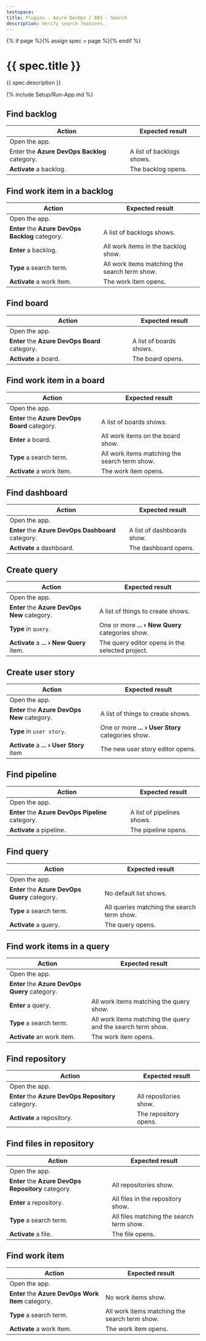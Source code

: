 ```yaml
---
testspace:
title: Plugins - Azure DevOps / 003 - Search
description: Verify search features.
---
```


{% if page %}{% assign spec = page %}{% endif %}

# {{ spec.title }}

{{ spec.description }}

{% include Setup/Run-App.md %}

## Find backlog

| Action                                       | Expected result           |
| -------------------------------------------- | ------------------------- |
| Open the app.                                |                           |
| Enter the **Azure DevOps Backlog** category. | A list of backlogs shows. |
| **Activate** a backlog.                      | The backlog opens.        |

## Find work item in a backlog

| Action                                           | Expected result                               |
| ------------------------------------------------ | --------------------------------------------- |
| Open the app.                                    |                                               |
| **Enter** the **Azure DevOps Backlog** category. | A list of backlogs shows.                     |
| **Enter** a backlog.                             | All work items in the backlog show.           |
| **Type** a search term.                          | All work items matching the search term show. |
| **Activate** a work item.                        | The work item opens.                          |

## Find board

| Action                                         | Expected result         |
| ---------------------------------------------- | ----------------------- |
| Open the app.                                  |                         |
| **Enter** the **Azure DevOps Board** category. | A list of boards shows. |
| **Activate** a board.                          | The board opens.        |

## Find work item in a board

| Action                                         | Expected result                               |
| ---------------------------------------------- | --------------------------------------------- |
| Open the app.                                  |                                               |
| **Enter** the **Azure DevOps Board** category. | A list of boards shows.                       |
| **Enter** a board.                             | All work items on the board show.             |
| **Type** a search term.                        | All work items matching the search term show. |
| **Activate** a work item.                      | The work item opens.                          |

## Find dashboard

| Action                                             | Expected result            |
| -------------------------------------------------- | -------------------------- |
| Open the app.                                      |                            |
| **Enter** the **Azure DevOps Dashboard** category. | A list of dashboards show. |
| **Activate** a dashboard.                          | The dashboard opens.       |

## Create query

| Action                                       | Expected result                                  |
| -------------------------------------------- | ------------------------------------------------ |
| Open the app.                                |                                                  |
| **Enter** the **Azure DevOps New** category. | A list of things to create shows.                |
| **Type** in `query`.                         | One or more **... › New Query** categories show. |
| **Activate** a **... › New Query** item.     | The query editor opens in the selected project.  |

## Create user story

| Action                                       | Expected result                                   |
| -------------------------------------------- | ------------------------------------------------- |
| Open the app.                                |                                                   |
| **Enter** the **Azure DevOps New** category. | A list of things to create shows.                 |
| **Type** in `user story`.                    | One or more **... › User Story** categories show. |
| **Activate** a **... › User Story** item     | The new user story editor opens.                  |

## Find pipeline

| Action                                            | Expected result            |
| ------------------------------------------------- | -------------------------- |
| Open the app.                                     |                            |
| **Enter** the **Azure DevOps Pipeline** category. | A list of pipelines shows. |
| **Activate** a pipeline.                          | The pipeline opens.        |

## Find query

| Action                                         | Expected result                            |
| ---------------------------------------------- | ------------------------------------------ |
| Open the app.                                  |                                            |
| **Enter** the **Azure DevOps Query** category. | No default list shows.                     |
| **Type** a search term.                        | All queries matching the search term show. |
| **Activate** a query.                          | The query opens.                           |

## Find work items in a query

| Action                                         | Expected result                                             |
| ---------------------------------------------- | ----------------------------------------------------------- |
| Open the app.                                  |                                                             |
| **Enter** the **Azure DevOps Query** category. |                                                             |
| **Enter** a query.                             | All work items matching the query show.                     |
| **Type** a search term.                        | All work items matching the query and the search term show. |
| **Activate** an work item.                     | The work item opens.                                        |

## Find repository

| Action                                              | Expected result        |
| --------------------------------------------------- | ---------------------- |
| Open the app.                                       |                        |
| **Enter** the **Azure DevOps Repository** category. | All repositories show. |
| **Activate** a repository.                          | The repository opens.  |

## Find files in repository

| Action                                              | Expected result                          |
| --------------------------------------------------- | ---------------------------------------- |
| Open the app.                                       |                                          |
| **Enter** the **Azure DevOps Repository** category. | All repositories show.                   |
| **Enter** a repository.                             | All files in the repository show.        |
| **Type** a search term.                             | All files matching the search term show. |
| **Activate** a file.                                | The file opens.                          |

## Find work item

| Action                                             | Expected result                               |
| -------------------------------------------------- | --------------------------------------------- |
| Open the app.                                      |                                               |
| **Enter** the **Azure DevOps Work Item** category. | No work items show.                           |
| **Type** a search term.                            | All work items matching the search term show. |
| **Activate** a work item.                          | The work item opens.                          |
